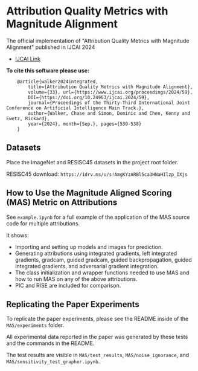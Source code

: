 # Attribution Quality Metrics with Magnitude Alignment
The official implementation of "Attribution Quality Metrics with Magnitude Alignment" published in IJCAI 2024
 * [IJCAI Link](https://www.ijcai.org/proceedings/2024/59)

**To cite this software please use:**
```
    @article{walker2024integrated, 
        title={Attribution Quality Metrics with Magnitude Alignment}, 
        volume={33}, url={https://www.ijcai.org/proceedings/2024/59},
        DOI={https://doi.org/10.24963/ijcai.2024/59},
        journal={Proceedings of the Thirty-Third International Joint Conference on Artificial Intelligence Main Track.}, 
        author={Walker, Chase and Simon, Dominic and Chen, Kenny and Ewetz, Rickard}, 
        year={2024}, month={Sep.}, pages={530-538} 
    }
```
## Datasets
Place the ImageNet and RESISC45 datasets in the project root folder.

RESISC45 download: `https://1drv.ms/u/s!AmgKYzARBl5ca3HNaHIlzp_IXjs`

## How to Use the Magnitude Aligned Scoring (MAS) Metric on Attributions
See `example.ipynb` for a full example of the application of the MAS source code for multiple attributions.

It shows:
<ul>
  <li>Importing and setting up models and images for prediction.</li>
  <li>Generating attributions using integrated gradients, left integrated gradients, gradcam, guided gradcam, guided backpropagation, guided integrated gradients, and adversarial gradient integration.</li>
  <li>The class initialization and wrapper functions needed to use MAS and how to run MAS on any of the above attributions.</li>
  <li>PIC and RISE are included for comparison.</li>
</ul>

## Replicating the Paper Experiments
To replicate the paper experiments, please see the README inside of the `MAS/experiments` folder.

All experimental data reported in the paper was generated by these tests and the commands in the README.

The test results are visible in `MAS/test_results`, `MAS/noise_ignorance`, and `MAS/sensitivity_test_grapher.ipynb`.
